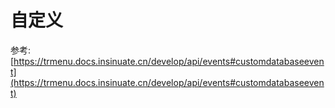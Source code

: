 # 自定义

参考: [https://trmenu.docs.insinuate.cn/develop/api/events#customdatabaseevent](https://trmenu.docs.insinuate.cn/develop/api/events#customdatabaseevent)